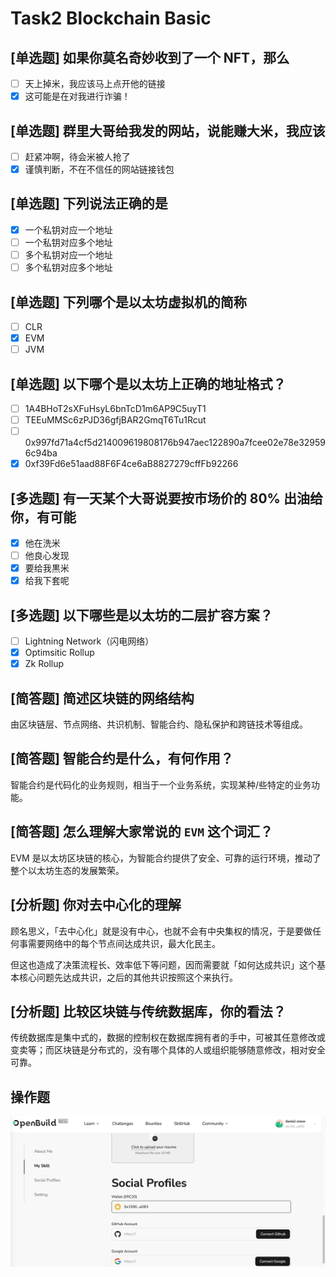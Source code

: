 # Task2 Blockchain Basic

## [单选题] 如果你莫名奇妙收到了一个 NFT，那么

- [ ] 天上掉米，我应该马上点开他的链接
- [x] 这可能是在对我进行诈骗！

## [单选题] 群里大哥给我发的网站，说能赚大米，我应该

- [ ] 赶紧冲啊，待会米被人抢了
- [x] 谨慎判断，不在不信任的网站链接钱包

## [单选题] 下列说法正确的是

- [x] 一个私钥对应一个地址
- [ ] 一个私钥对应多个地址
- [ ] 多个私钥对应一个地址
- [ ] 多个私钥对应多个地址

## [单选题] 下列哪个是以太坊虚拟机的简称

- [ ] CLR
- [x] EVM
- [ ] JVM

## [单选题] 以下哪个是以太坊上正确的地址格式？

- [ ] 1A4BHoT2sXFuHsyL6bnTcD1m6AP9C5uyT1
- [ ] TEEuMMSc6zPJD36gfjBAR2GmqT6Tu1Rcut
- [ ] 0x997fd71a4cf5d214009619808176b947aec122890a7fcee02e78e329596c94ba
- [x] 0xf39Fd6e51aad88F6F4ce6aB8827279cffFb92266

## [多选题] 有一天某个大哥说要按市场价的 80% 出油给你，有可能

- [x] 他在洗米
- [ ] 他良心发现
- [x] 要给我黒米
- [x] 给我下套呢

## [多选题] 以下哪些是以太坊的二层扩容方案？

- [ ] Lightning Network（闪电网络）
- [x] Optimsitic Rollup
- [x] Zk Rollup

## [简答题] 简述区块链的网络结构

由区块链层、节点网络、共识机制、智能合约、隐私保护和跨链技术等组成。

## [简答题] 智能合约是什么，有何作用？

智能合约是代码化的业务规则，相当于一个业务系统，实现某种/些特定的业务功能。

## [简答题] 怎么理解大家常说的 `EVM` 这个词汇？

EVM 是以太坊区块链的核心，为智能合约提供了安全、可靠的运行环境，推动了整个以太坊生态的发展繁荣。

## [分析题] 你对去中心化的理解

顾名思义，「去中心化」就是没有中心，也就不会有中央集权的情况，于是要做任何事需要网络中的每个节点间达成共识，最大化民主。

但这也造成了决策流程长、效率低下等问题，因而需要就「如何达成共识」这个基本核心问题先达成共识，之后的其他共识按照这个来执行。

## [分析题] 比较区块链与传统数据库，你的看法？

传统数据库是集中式的，数据的控制权在数据库拥有者的手中，可被其任意修改或变卖等；而区块链是分布式的，没有哪个具体的人或组织能够随意修改，相对安全可靠。

## 操作题

![](bind-wallet.jpg)


